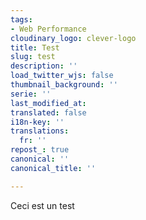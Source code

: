 ```yaml
---
tags:
- Web Performance
cloudinary_logo: clever-logo
title: Test
slug: test
description: ''
load_twitter_wjs: false
thumbnail_background: ''
serie: ''
last_modified_at: 
translated: false
i18n-key: ''
translations:
  fr: ''
repost_: true
canonical: ''
canonical_title: ''

---
```

Ceci est un test